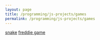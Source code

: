 ```yaml
---
layout: page
title: /programming/js-projects/games
permalink: /programming/js-projects/games
---
```


<a href="/programming/js-projects/games/snake">snake</a> <a href="/programming/js-projects/games/freddie">freddie game</a>
